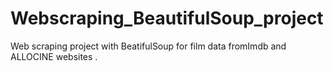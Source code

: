 # Webscraping_BeautifulSoup_project
Web scraping project with BeatifulSoup for film data fromImdb and ALLOCINE websites .
